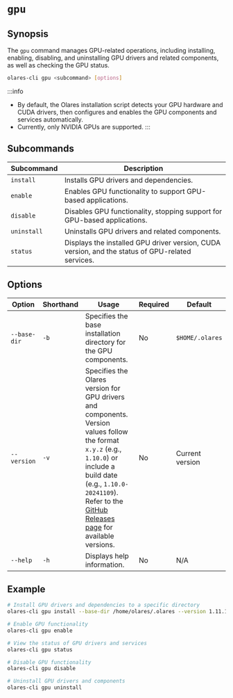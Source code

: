 # `gpu`

## Synopsis

The `gpu` command manages GPU-related operations, including installing, enabling, disabling, and uninstalling GPU drivers and related components, as well as checking the GPU status.

```bash
olares-cli gpu <subcommand> [options]
```

:::info
- By default, the Olares installation script detects your GPU hardware and CUDA drivers, then configures and enables the GPU components and services automatically.
- Currently, only NVIDIA GPUs are supported.
:::

## Subcommands

| Subcommand  | Description                                                                                                                                |
|-------------|--------------------------------------------------------------------------------------------------------------------------------------------|
| `install`   | Installs GPU drivers and dependencies.  |
| `enable`    | Enables GPU functionality to support GPU-based applications.                                                                               |
| `disable`   | Disables GPU functionality, stopping support for GPU-based applications.                                                                   |
| `uninstall` | Uninstalls GPU drivers and related components.                                                                                             |
| `status`    | Displays the installed GPU driver version, CUDA version, and the status of GPU-related services.                                           |


## Options

| Option     | Shorthand | Usage                                                                                                                                                                                                                                                                              | Required | Default                        |
|------------|-----------|------------------------------------------------------------------------------------------------------------------------------------------------------------------------------------------------------------------------------------------------------------------------------------|-------------------------|--------------------------------|
| `--base-dir`| `-b`      | Specifies the base installation directory for the GPU components.                                                                                                                                                                                                                  | No                   | `$HOME/.olares`                |
| `--version`| `-v`      | Specifies the Olares version for GPU drivers and components. <br>Version values follow the format `x.y.z` (e.g., `1.10.0`) or include a build date (e.g., `1.10.0-20241109`).<br> Refer to the [GitHub Releases page](https://github.com/beclab/Olares/releases) for available versions. | No                   | Current version    |
| `--help`   | `-h`      | Displays help information.                                                                                                                                                                                                                                                         | No                   | N/A                            |

## Example

```bash
# Install GPU drivers and dependencies to a specific directory
olares-cli gpu install --base-dir /home/olares/.olares --version 1.11.1-rc.4

# Enable GPU functionality
olares-cli gpu enable

# View the status of GPU drivers and services
olares-cli gpu status

# Disable GPU functionality
olares-cli gpu disable

# Uninstall GPU drivers and components
olares-cli gpu uninstall
```


